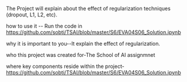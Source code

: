 The Project will explain about the effect of regularization techniques (dropout, L1, L2, etc).

how to use it -- Run the code in https://github.com/sobti/TSAI/blob/master/S6/EVA04S06_Solution.ipynb

why it is important to you--It explain the effect of regularization.

who this project was created for-The School of AI assignmnet

where key components reside within the project-https://github.com/sobti/TSAI/blob/master/S6/EVA04S06_Solution.ipynb
